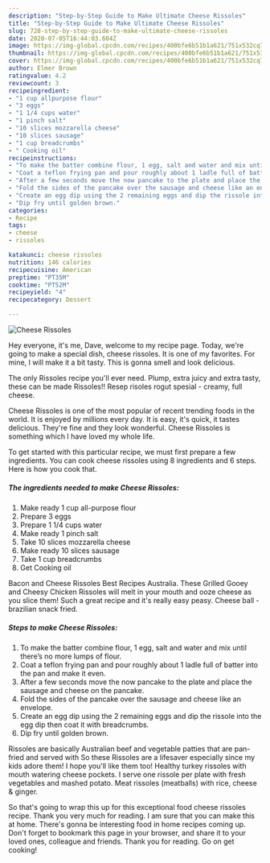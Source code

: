 ```yaml
---
description: "Step-by-Step Guide to Make Ultimate Cheese Rissoles"
title: "Step-by-Step Guide to Make Ultimate Cheese Rissoles"
slug: 728-step-by-step-guide-to-make-ultimate-cheese-rissoles
date: 2020-07-05T16:44:03.604Z
image: https://img-global.cpcdn.com/recipes/400bfe6b51b1a621/751x532cq70/cheese-rissoles-recipe-main-photo.jpg
thumbnail: https://img-global.cpcdn.com/recipes/400bfe6b51b1a621/751x532cq70/cheese-rissoles-recipe-main-photo.jpg
cover: https://img-global.cpcdn.com/recipes/400bfe6b51b1a621/751x532cq70/cheese-rissoles-recipe-main-photo.jpg
author: Elmer Brown
ratingvalue: 4.2
reviewcount: 3
recipeingredient:
- "1 cup allpurpose flour"
- "3 eggs"
- "1 1/4 cups water"
- "1 pinch salt"
- "10 slices mozzarella cheese"
- "10 slices sausage"
- "1 cup breadcrumbs"
- " Cooking oil"
recipeinstructions:
- "To make the batter combine flour, 1 egg, salt and water and mix until there’s no more lumps of flour."
- "Coat a teflon frying pan and pour roughly about 1 ladle full of batter into the pan and make it even."
- "After a few seconds move the now pancake to the plate and place the sausage and cheese on the pancake."
- "Fold the sides of the pancake over the sausage and cheese like an envelope."
- "Create an egg dip using the 2 remaining eggs and dip the rissole into the egg dip then coat it with breadcrumbs."
- "Dip fry until golden brown."
categories:
- Recipe
tags:
- cheese
- rissoles

katakunci: cheese rissoles 
nutrition: 146 calories
recipecuisine: American
preptime: "PT35M"
cooktime: "PT52M"
recipeyield: "4"
recipecategory: Dessert

---
```



![Cheese Rissoles](https://img-global.cpcdn.com/recipes/400bfe6b51b1a621/751x532cq70/cheese-rissoles-recipe-main-photo.jpg)

Hey everyone, it's me, Dave, welcome to my recipe page. Today, we're going to make a special dish, cheese rissoles. It is one of my favorites. For mine, I will make it a bit tasty. This is gonna smell and look delicious.

The only Rissoles recipe you&#39;ll ever need. Plump, extra juicy and extra tasty, these can be made Rissoles!! Resep risoles rogut spesial - creamy, full cheese.

Cheese Rissoles is one of the most popular of recent trending foods in the world. It is enjoyed by millions every day. It is easy, it's quick, it tastes delicious. They're fine and they look wonderful. Cheese Rissoles is something which I have loved my whole life.


To get started with this particular recipe, we must first prepare a few ingredients. You can cook cheese rissoles using 8 ingredients and 6 steps. Here is how you cook that.

<!--inarticleads1-->

##### The ingredients needed to make Cheese Rissoles:

1. Make ready 1 cup all-purpose flour
1. Prepare 3 eggs
1. Prepare 1 1/4 cups water
1. Make ready 1 pinch salt
1. Take 10 slices mozzarella cheese
1. Make ready 10 slices sausage
1. Take 1 cup breadcrumbs
1. Get  Cooking oil


Bacon and Cheese Rissoles Best Recipes Australia. These Grilled Gooey and Cheesy Chicken Rissoles will melt in your mouth and ooze cheese as you slice them! Such a great recipe and it&#39;s really easy peasy. Cheese ball - brazilian snack fried. 

<!--inarticleads2-->

##### Steps to make Cheese Rissoles:

1. To make the batter combine flour, 1 egg, salt and water and mix until there’s no more lumps of flour.
1. Coat a teflon frying pan and pour roughly about 1 ladle full of batter into the pan and make it even.
1. After a few seconds move the now pancake to the plate and place the sausage and cheese on the pancake.
1. Fold the sides of the pancake over the sausage and cheese like an envelope.
1. Create an egg dip using the 2 remaining eggs and dip the rissole into the egg dip then coat it with breadcrumbs.
1. Dip fry until golden brown.


Rissoles are basically Australian beef and vegetable patties that are pan-fried and served with So these Rissoles are a lifesaver especially since my kids adore them! I hope you&#39;ll like them too! Healthy turkey rissoles with mouth watering cheese pockets. I serve one rissole per plate with fresh vegetables and mashed potato. Meat rissoles (meatballs) with rice, cheese &amp; ginger. 

So that's going to wrap this up for this exceptional food cheese rissoles recipe. Thank you very much for reading. I am sure that you can make this at home. There's gonna be interesting food in home recipes coming up. Don't forget to bookmark this page in your browser, and share it to your loved ones, colleague and friends. Thank you for reading. Go on get cooking!
